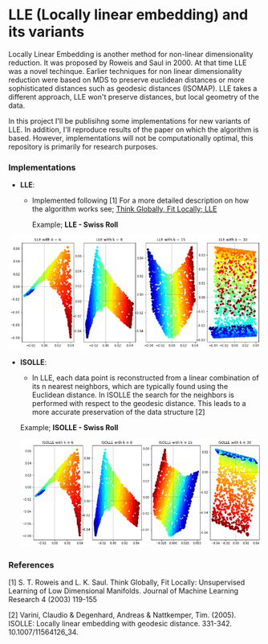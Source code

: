# LLE (Locally linear embedding) and its variants

Locally Linear Embedding is another method for non-linear dimensionality reduction. It was proposed by Roweis and Saul in 2000. At that time LLE was a novel techinque. Earlier techniques for non linear dimensionality reduction were based on MDS to preserve euclidean distances or more sophisticated distances such as geodesic distances (ISOMAP). LLE takes a different approach, LLE won't preserve distances, but local geometry of the data.

In this project I'll be publisihng some implementations for new variants of LLE.  In addition, I'll reproduce results of the paper on which the algorithm is based. However,  implementations will not be computationally optimal, this repository is primarily for research purposes.

### Implementations

* __LLE__: 

  - Implemented following [1] For a more detailed description on how the algorithm works see; [Think Globally, Fit Locally; LLE](https://javi897.github.io/LLE/)

    Example; **LLE - Swiss Roll**

<img src="https://github.com/JAVI897/LLE-and-its-variants/blob/master/images/LLE-Swiss-roll.png" style="zoom: 70%;" />

- __ISOLLE__: 

  - In LLE, each data point is reconstructed from a linear combination of its n nearest neighbors, which are typically found using the Euclidean distance. In ISOLLE the search for the neighbors is performed with respect to the geodesic distance. This leads to a more accurate preservation of the data structure [2]

  Example; **ISOLLE - Swiss Roll**
  
  <img src="https://github.com/JAVI897/LLE-and-its-variants/blob/master/images/ISOLLE-Swiss-roll.png" style="zoom:70%;" />

### References

[1]  S. T. Roweis and L. K. Saul. Think Globally, Fit Locally: Unsupervised Learning of Low Dimensional Manifolds. Journal of Machine Learning Research 4 (2003) 119-155

[2]  Varini, Claudio & Degenhard, Andreas & Nattkemper, Tim. (2005). ISOLLE: Locally linear embedding with geodesic distance. 331-342. 10.1007/11564126_34. 

